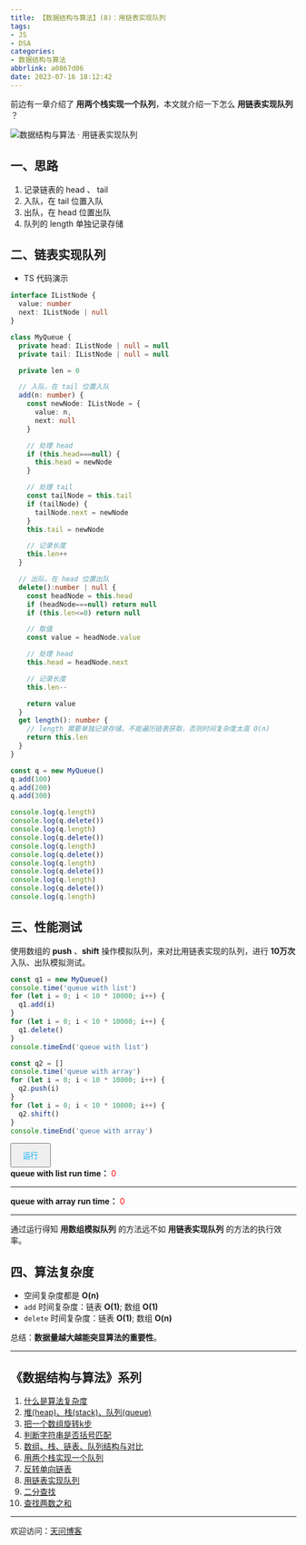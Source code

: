 ```yaml
---
title: 【数据结构与算法】(8)：用链表实现队列
tags:
- JS
- DSA
categories:
- 数据结构与算法
abbrlink: a0867d06
date: 2023-07-16 18:12:42
---
```


前边有一章介绍了 **用两个栈实现一个队列**，本文就介绍一下怎么 **用链表实现队列** ？

![数据结构与算法 · 用链表实现队列](https://tiven.cn/static/img/img-dsa-01-6Q5tuJKvFrD-nx9eIVizq.jpg)

[//]: # (<!-- more -->)

## 一、思路

1. 记录链表的 head 、 tail
2. 入队，在 tail 位置入队
3. 出队，在 head 位置出队
4. 队列的 length 单独记录存储

## 二、链表实现队列

* TS 代码演示

```typescript
interface IListNode {
  value: number
  next: IListNode | null
}

class MyQueue {
  private head: IListNode | null = null
  private tail: IListNode | null = null

  private len = 0

  // 入队，在 tail 位置入队
  add(n: number) {
    const newNode: IListNode = {
      value: n,
      next: null
    }

    // 处理 head
    if (this.head===null) {
      this.head = newNode
    }

    // 处理 tail
    const tailNode = this.tail
    if (tailNode) {
      tailNode.next = newNode
    }
    this.tail = newNode

    // 记录长度
    this.len++
  }

  // 出队，在 head 位置出队
  delete():number | null {
    const headNode = this.head
    if (headNode===null) return null
    if (this.len<=0) return null

    // 取值
    const value = headNode.value

    // 处理 head
    this.head = headNode.next

    // 记录长度
    this.len--

    return value
  }
  get length(): number {
    // length 需要单独记录存储，不能遍历链表获取，否则时间复杂度太高 O(n)
    return this.len
  }
}

const q = new MyQueue()
q.add(100)
q.add(200)
q.add(300)

console.log(q.length)
console.log(q.delete())
console.log(q.length)
console.log(q.delete())
console.log(q.length)
console.log(q.delete())
console.log(q.length)
console.log(q.delete())
console.log(q.length)
console.log(q.delete())
console.log(q.length)
```

## 三、性能测试

使用数组的 **push** 、**shift** 操作模拟队列，来对比用链表实现的队列，进行 **10万次** 入队、出队模拟测试。

```js
const q1 = new MyQueue()
console.time('queue with list')
for (let i = 0; i < 10 * 10000; i++) {
  q1.add(i)
}
for (let i = 0; i < 10 * 10000; i++) {
  q1.delete()
}
console.timeEnd('queue with list')

const q2 = []
console.time('queue with array')
for (let i = 0; i < 10 * 10000; i++) {
  q2.push(i)
}
for (let i = 0; i < 10 * 10000; i++) {
  q2.shift()
}
console.timeEnd('queue with array')
```

<div>
  <button style='padding: 10px 20px; color: #00b1fb;' class='rotate-btn' onclick='run()'>运行</button>
  <br>
  <b>queue with list run time：</b>  <span style='color: red;' class='box1-ms'>0</span>
  <hr>
  <b>queue with array run time：</b>  <span style='color: red;' class='box2-ms'>0</span>
  <hr>
</div>
<script>
  class MyQueue {
    head = null
    tail = null

    len = 0

    // 入队，在 tail 位置入队
    add(n) {
      const newNode = {
        value: n,
        next: null
      }

      // 处理 head
      if (this.head===null) {
        this.head = newNode
      }

      // 处理 tail
      const tailNode = this.tail
      if (tailNode) {
        tailNode.next = newNode
      }
      this.tail = newNode

      // 记录长度
      this.len++
    }

    // 出队，在 head 位置出队
    delete() {
      const headNode = this.head
      if (headNode===null) return null
      if (this.len<=0) return null

      // 取值
      const value = headNode.value

      // 处理 head
      this.head = headNode.next

      // 记录长度
      this.len--

      return value
    }
    get length() {
      // length 需要单独记录存储，不能遍历链表获取，否则时间复杂度太高 O(n)
      return this.len
    }
  }

  // 性能测试
  function run() {
    const q1 = new MyQueue()
    console.time('queue with list')
    let s1 = performance.now()
    for (let i = 0; i < 10 * 10000; i++) {
      q1.add(i)
    }
    for (let i = 0; i < 10 * 10000; i++) {
      q1.delete()
    }
    document.querySelector('.box1-ms').innerText = performance.now() - s1 + ' ms'

    const q2 = []
    let s2 = performance.now()
    for (let i = 0; i < 10 * 10000; i++) {
      q2.push(i)
    }
    for (let i = 0; i < 10 * 10000; i++) {
      q2.shift()
    }
    document.querySelector('.box2-ms').innerText = performance.now() - s2 + ' ms'
  }
</script>

通过运行得知 **用数组模拟队列** 的方法远不如 **用链表实现队列** 的方法的执行效率。

## 四、算法复杂度

* 空间复杂度都是 **O(n)**
* `add` 时间复杂度：链表 **O(1)**; 数组 **O(1)**
* `delete` 时间复杂度：链表 **O(1)**; 数组 **O(n)**

总结：**数据量越大越能突显算法的重要性**。

-----
## 《数据结构与算法》系列

1. [什么是算法复杂度](https://tiven.cn/p/b9063113/ '什么是算法复杂度')
2. [堆(heap)、栈(stack)、队列(queue)](https://tiven.cn/p/c55e8f27/ '堆(heap)、栈(stack)、队列(queue)')
3. [把一个数组旋转k步](https://tiven.cn/p/12d6f2da/ '把一个数组旋转k步')
4. [判断字符串是否括号匹配](https://tiven.cn/p/df874343/ '判断字符串是否括号匹配')
5. [数组、栈、链表、队列结构与对比](https://tiven.cn/p/80e3121a/ '数组、栈、链表、队列结构与对比')
6. [用两个栈实现一个队列](https://tiven.cn/p/bf65fdf9/ '用两个栈实现一个队列')
7. [反转单向链表](https://tiven.cn/p/fc060cbe/ '反转单向链表')
8. [用链表实现队列](https://tiven.cn/p/a0867d06/ '用链表实现队列')
9. [二分查找](https://tiven.cn/p/5aae9ba7/ '二分查找')
10. [查找两数之和](https://tiven.cn/p/4d88c947/ '查找两数之和')

---

欢迎访问：[天问博客](https://tiven.cn/p/a0867d06/ "天问博客-专注于大前端技术")

